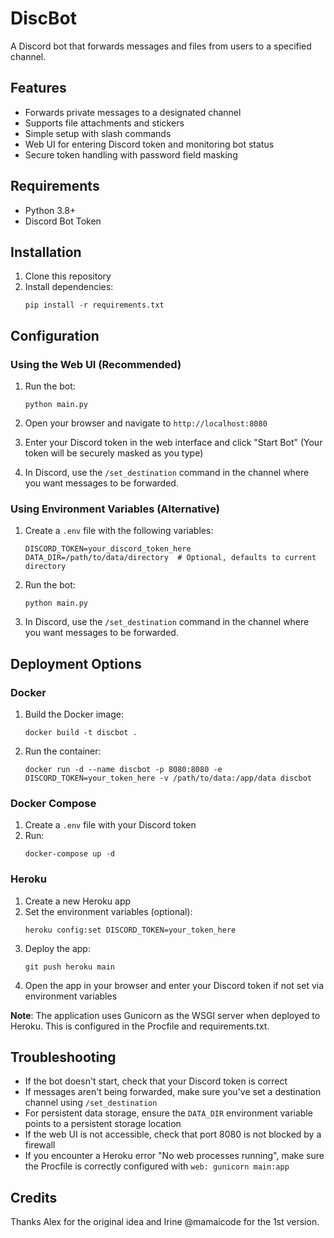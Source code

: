 # DiscBot

A Discord bot that forwards messages and files from users to a specified channel.

## Features

- Forwards private messages to a designated channel
- Supports file attachments and stickers
- Simple setup with slash commands
- Web UI for entering Discord token and monitoring bot status
- Secure token handling with password field masking

## Requirements

- Python 3.8+
- Discord Bot Token

## Installation

1. Clone this repository
2. Install dependencies:
   ```
   pip install -r requirements.txt
   ```

## Configuration

### Using the Web UI (Recommended)

1. Run the bot:
   ```
   python main.py
   ```

2. Open your browser and navigate to `http://localhost:8080`

3. Enter your Discord token in the web interface and click "Start Bot"
   (Your token will be securely masked as you type)

4. In Discord, use the `/set_destination` command in the channel where you want messages to be forwarded.

### Using Environment Variables (Alternative)

1. Create a `.env` file with the following variables:
   ```
   DISCORD_TOKEN=your_discord_token_here
   DATA_DIR=/path/to/data/directory  # Optional, defaults to current directory
   ```

2. Run the bot:
   ```
   python main.py
   ```

3. In Discord, use the `/set_destination` command in the channel where you want messages to be forwarded.

## Deployment Options

### Docker

1. Build the Docker image:
   ```
   docker build -t discbot .
   ```

2. Run the container:
   ```
   docker run -d --name discbot -p 8080:8080 -e DISCORD_TOKEN=your_token_here -v /path/to/data:/app/data discbot
   ```

### Docker Compose

1. Create a `.env` file with your Discord token
2. Run:
   ```
   docker-compose up -d
   ```

### Heroku

1. Create a new Heroku app
2. Set the environment variables (optional):
   ```
   heroku config:set DISCORD_TOKEN=your_token_here
   ```
3. Deploy the app:
   ```
   git push heroku main
   ```
4. Open the app in your browser and enter your Discord token if not set via environment variables

**Note**: The application uses Gunicorn as the WSGI server when deployed to Heroku. This is configured in the Procfile and requirements.txt.

## Troubleshooting

- If the bot doesn't start, check that your Discord token is correct
- If messages aren't being forwarded, make sure you've set a destination channel using `/set_destination`
- For persistent data storage, ensure the `DATA_DIR` environment variable points to a persistent storage location
- If the web UI is not accessible, check that port 8080 is not blocked by a firewall
- If you encounter a Heroku error "No web processes running", make sure the Procfile is correctly configured with `web: gunicorn main:app`

## Credits

Thanks Alex for the original idea and Irine @mamaicode for the 1st version.
